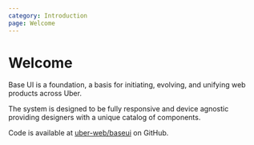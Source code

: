 ```yaml
---
category: Introduction
page: Welcome
---
```


# Welcome

Base UI is a foundation, a basis for initiating, evolving, and unifying web products across Uber.

The system is designed to be fully responsive and device agnostic providing designers
with a unique catalog of components.

Code is available at [uber-web/baseui](https://github.com/uber-web/baseui) on GitHub.
